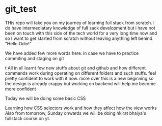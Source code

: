 # git_test
THis repo will take you on my journey of learning full stack from scratch. I do have intermediatary knowledge of full sack development but i have not been on touch with this side of the tech world for a very long time now and so I want to get started from scratch without leaving anything left behind.
"Hello Odin!"

We have added few more words here. in case we have to practice commiting and staging on git

t 
All in all learnt few new stuffs about git and github and how different commands work during operating on different folders and such stuffs.
feel pretty confident to work with it now. more over this is a new beginning so the design is already crappy but working on backend will help me become more confident

Today we will be doing some basic CSS

Learning how CSS selectors work and how they affect how the view works
Also from tomorrow, Sunday onwards we will be doing hkirat bhaiya's fullstack course on yt. 